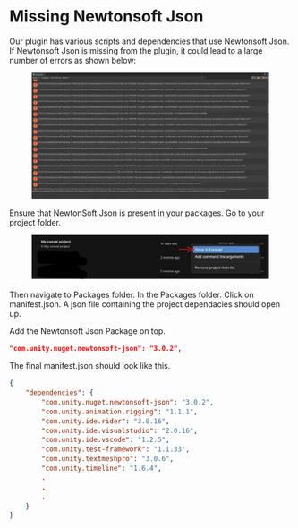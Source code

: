 # Missing Newtonsoft Json

Our plugin has various scripts and dependencies that use Newtonsoft Json. If Newtonsoft Json is missing from the plugin, it could lead to a large number of errors as shown below:

<figure><img src="../../../.gitbook/assets/image (2) (1) (1).png" alt=""><figcaption></figcaption></figure>

Ensure that NewtonSoft.Json is present in your packages. Go to your project folder.&#x20;

<figure><img src="../../../.gitbook/assets/image (185).png" alt=""><figcaption></figcaption></figure>

Then navigate to Packages folder. In the Packages folder. Click on manifest.json. A json file containing the project dependacies should open up.

Add the Newtonsoft Json Package on top.

```json
"com.unity.nuget.newtonsoft-json": "3.0.2",
```

The final manifest.json should look like this.

```json
{  
    "dependencies": {
        "com.unity.nuget.newtonsoft-json": "3.0.2", 
        "com.unity.animation.rigging": "1.1.1",
        "com.unity.ide.rider": "3.0.16",
        "com.unity.ide.visualstudio": "2.0.16",
        "com.unity.ide.vscode": "1.2.5",
        "com.unity.test-framework": "1.1.33",
        "com.unity.textmeshpro": "3.0.6",
        "com.unity.timeline": "1.6.4",
        .
        .
        .
    }
}
```
